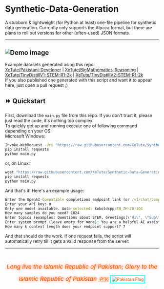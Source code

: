 # Synthetic-Data-Generation
A stubborn & lightweight (for Python at least) one-file pipeline for synthetic data generation. Currently only supports the Alpaca format, but there are plans to roll out versions for other (often-used) JSON formats.  

---
![Demo image](https://github.com/user-attachments/assets/34a29127-00ad-4e9c-9298-16200a990eeb)  
---

Example datasets generated using this repo:  
[XeTute/Pakistani-Developer](https://huggingface.co/datasets/XeTute/Pakistani-Developer) | [XeTute/BigMathematics-Reasoning](https://huggingface.co/datasets/XeTute/BigMathematics-Reasoning) | [XeTute/TinyDistillV1-STEM-R1-2k](https://huggingface.co/datasets/XeTute/TinyDistillV1-STEM-R1-2k) | [XeTute/TinyDistillV2-STEM-R1-2k](https://huggingface.co/datasets/XeTute/TinyDistillV2-STEM-R1-2k)  
If you also published one generated with this script and want it to appear here, just open a pull request ;)

## ⏩ Quickstart
First, download the `main.py` file from this repo. If you don't trust it, please just read the code, it's nothing too complex.  
To quickly get up and running execute one of following command depending on your OS:  
Microsoft Windows:
```cmd
Invoke-WebRequest -Uri "https://raw.githubusercontent.com/XeTute/Synthetic-Data-Generation/refs/heads/main/main.py" -OutFile "./main.py"
pip install requests
python main.py
```
or, on Linux:
```cmd
wget "https://raw.githubusercontent.com/XeTute/Synthetic-Data-Generation/refs/heads/main/main.py"
pip install requests
python main.py
```

And that's it! Here's an example usage:
```cmd
Enter the OpenAI-Compatible completions endpoint link (or /v1/chat/completions/-compatible): https://ai.xetute.com/v1/chat/completions
Enter your API key: 0
Only one model available. Auto-selected: koboldcpp/EN_ZH-7B-iQ4
How many samples do you need? 1024
Enter topics (examples: Questions about STEM, Greetings(\"Hi\", \"Sup\"), et cetera): Questions about the Islamic Republic of Pakistan, STEM questions, advanced maths problem questions, Islam
Enter system prompt (leave empty for none): You are a helpful AI assistant.
How many k context length does your endpoint support? 7
```
And that should do the work. If one request fails, the script will automatically retry till it gets a valid response from the server.  

---

<footer style="margin-top: 3rem; text-align: center; color: #ff5500; max-height: fit-content;">
  <em style="font-size: 1.2rem; text-shadow: 0 0 8px #ff5500;">
    Long live the Islamic Republic of Pakistan; Glory to the Islamic Republic of Pakistan 🇵🇰
  </em>
  <img src="https://upload.wikimedia.org/wikipedia/commons/3/32/Flag_of_Pakistan.svg" alt="Pakistan Flag" style="margin-top: 1rem; border: 2px solid #00ffff; padding: 3px;">
</footer>

